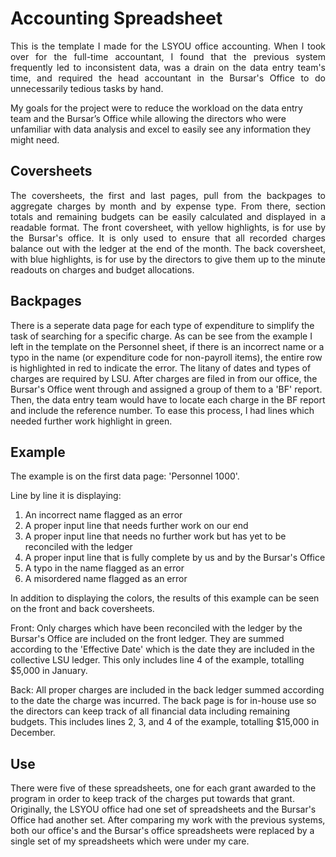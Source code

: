 # Accounting Spreadsheet

<p style="text-align: justify;">This is the template I made for the LSYOU office accounting. When I took over for the full-time accountant, I found that the previous system frequently led to
inconsistent data, was a drain on the data entry team's time, and required the head accountant in the Bursar's Office to do unnecessarily tedious tasks by hand.  

My goals for the project were to reduce the workload on the data entry team and the Bursar’s Office while allowing the directors who were unfamiliar with data
analysis and excel to easily see any information they might need.  </p>

## Coversheets

<p style="text-align: justify;">The coversheets, the first and last pages, pull from the backpages to aggregate charges by month and by expense type. From there, section totals
and remaining budgets can be easily calculated and displayed in a readable format. The front coversheet, with yellow highlights, is for use by the Bursar's office. It is only used
to ensure that all recorded charges balance out with the ledger at the end of the month. The back coversheet, with blue highlights, is for use by the directors to give them up
to the minute readouts on charges and budget allocations.

## Backpages

There is a seperate data page for each type of expenditure to simplify the task of searching for a specific charge. As can be see from the example I left in the template on 
the Personnel sheet, if there is an incorrect name or a typo in the name (or expenditure code for non-payroll items), the entire row is highlighted in red to indicate the error. 
The litany of dates and types of charges are required by LSU. After charges are filed in from our office, the Bursar's Office went through and assigned a group of them to a 'BF' report.
Then, the data entry team would have to locate each charge in the BF report and include the reference number. To ease this process, I had lines which needed further work highlight
in green.

## Example

The example is on the first data page: 'Personnel 1000'.

Line by line it is displaying:
1. An incorrect name flagged as an error
1. A proper input line that needs further work on our end
1. A proper input line that needs no further work but has yet to be reconciled with the ledger
1. A proper input line that is fully complete by us and by the Bursar's Office
1. A typo in the name flagged as an error
1. A misordered name flagged as an error

In addition to displaying the colors, the results of this example can be seen on the front and back coversheets.

Front: Only charges which have been reconciled with the ledger by the Bursar's Office are included on the front ledger. They are summed according to the 'Effective Date' which
is the date they are included in the collective LSU ledger. This only includes line 4 of the example, totalling $5,000 in January.

Back: All proper charges are included in the back ledger summed according to the date the charge was incurred. The back page is for in-house use so the directors can keep
track of all financial data including remaining budgets. This includes lines 2, 3, and 4 of the example, totalling $15,000 in December.

## Use

There were five of these spreadsheets, one for each grant awarded to the program in order to keep track of the charges put towards that grant. Originally, the LSYOU office had 
one set of spreadsheets and the Bursar's Office had another set. After comparing my work with the previous systems, both our office's and the Bursar's office spreadsheets were
replaced by a single set of my spreadsheets which were under my care. 
